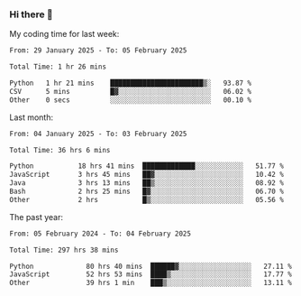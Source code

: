 ### Hi there 👋

My coding time for last week:

<!--START_SECTION:week-->

```txt
From: 29 January 2025 - To: 05 February 2025

Total Time: 1 hr 26 mins

Python   1 hr 21 mins    ███████████████████████▒░   93.87 %
CSV      5 mins          █▓░░░░░░░░░░░░░░░░░░░░░░░   06.02 %
Other    0 secs          ░░░░░░░░░░░░░░░░░░░░░░░░░   00.10 %
```

<!--END_SECTION:week-->

Last month:

<!--START_SECTION:month-->

```txt
From: 04 January 2025 - To: 03 February 2025

Total Time: 36 hrs 6 mins

Python           18 hrs 41 mins  █████████████░░░░░░░░░░░░   51.77 %
JavaScript       3 hrs 45 mins   ██▓░░░░░░░░░░░░░░░░░░░░░░   10.42 %
Java             3 hrs 13 mins   ██▒░░░░░░░░░░░░░░░░░░░░░░   08.92 %
Bash             2 hrs 25 mins   █▓░░░░░░░░░░░░░░░░░░░░░░░   06.70 %
Other            2 hrs           █▒░░░░░░░░░░░░░░░░░░░░░░░   05.56 %
```

<!--END_SECTION:month-->

The past year:

<!--START_SECTION:year-->

```txt
From: 05 February 2024 - To: 04 February 2025

Total Time: 297 hrs 38 mins

Python             80 hrs 40 mins  ██████▓░░░░░░░░░░░░░░░░░░   27.11 %
JavaScript         52 hrs 53 mins  ████▒░░░░░░░░░░░░░░░░░░░░   17.77 %
Other              39 hrs 1 min    ███▒░░░░░░░░░░░░░░░░░░░░░   13.11 %
```

<!--END_SECTION:year-->
